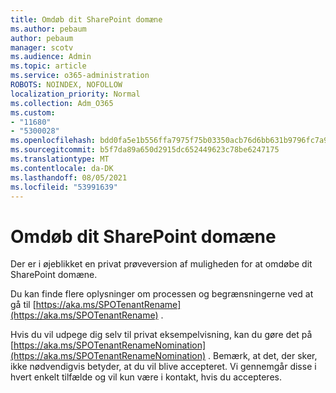 ```yaml
---
title: Omdøb dit SharePoint domæne
ms.author: pebaum
author: pebaum
manager: scotv
ms.audience: Admin
ms.topic: article
ms.service: o365-administration
ROBOTS: NOINDEX, NOFOLLOW
localization_priority: Normal
ms.collection: Adm_O365
ms.custom:
- "11680"
- "5300028"
ms.openlocfilehash: bdd0fa5e1b556ffa7975f75b03350acb76d6bb631b9796fc7a92a12ff50c92a6
ms.sourcegitcommit: b5f7da89a650d2915dc652449623c78be6247175
ms.translationtype: MT
ms.contentlocale: da-DK
ms.lasthandoff: 08/05/2021
ms.locfileid: "53991639"
---
```

# <a name="rename-your-sharepoint-domain"></a>Omdøb dit SharePoint domæne

Der er i øjeblikket en privat prøveversion af muligheden for at omdøbe dit SharePoint domæne.

Du kan finde flere oplysninger om processen og begrænsningerne ved at gå til [https://aka.ms/SPOTenantRename](https://aka.ms/SPOTenantRename) .

Hvis du vil udpege dig selv til privat eksempelvisning, kan du gøre det på [https://aka.ms/SPOTenantRenameNomination](https://aka.ms/SPOTenantRenameNomination) . Bemærk, at det, der sker, ikke nødvendigvis betyder, at du vil blive accepteret. Vi gennemgår disse i hvert enkelt tilfælde og vil kun være i kontakt, hvis du accepteres.
